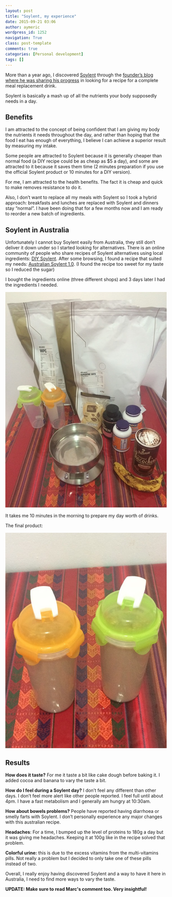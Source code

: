 ```yaml
---
layout: post
title: "Soylent, my experience"
date: 2015-09-21 03:06
author: aymeric
wordpress_id: 1252
navigation: True
class: post-template
comments: true
categories: [Personal development]
tags: []
---
```



More than a year ago, I discovered [Soylent](https://www.soylent.com/) through the [founder’s blog where he was sharing his progress](http://robrhinehart.com/?p=474) in looking for a recipe for a complete meal replacement drink.

Soylent is basically a mash up of all the nutrients your body supposedly needs in a day.

## Benefits

I am attracted to the concept of being confident that I am giving my body the nutrients it needs throughout the day, and rather than hoping that the food I eat has enough of everything, I believe I can achieve a superior result by measuring my intake.

Some people are attracted to Soylent because it is generally cheaper than normal food (a DIY recipe could be as cheap as $5 a day), and some are attracted to it because it saves them time (2 minutes preparation if you use the official Soylent product or 10 minutes for a DIY version).

For me, I am attracted to the health benefits. The fact it is cheap and quick to make removes resistance to do it.

Also, I don’t want to replace all my meals with Soylent so I took a hybrid approach: breakfasts and lunches are replaced with Soylent and dinners stay “normal”. I have been doing that for a few months now and I am ready to reorder a new batch of ingredients.

## Soylent in Australia

Unfortunately I cannot buy Soylent easily from Australia, they still don’t deliver it down under so I started looking for alternatives. There is an online community of people who share recipes of Soylent alternatives using local ingredients: [DIY Soylent](https://diy.soylent.com/). After some browsing, I found a recipe that suited my needs: [Australian Soylent 1.0](https://diy.soylent.com/recipes/australian-soylent-10-improved-logistics-refined-nutrient-profiles-no-oil-wpc). (I found the recipe too sweet for my taste so I reduced the sugar)

I bought the ingredients online (three different shops) and 3 days later I had the ingredients I needed.

![Ingredients used for DIY Soylent](/assets/images/uploads/1252-IMG_1106.jpg "Ingredients used for DIY Soylent")

It takes me 10 minutes in the morning to prepare my day worth of drinks.

The final product:

![DIY Soylent in Australia](/assets/images/uploads/1252-IMG_11071.jpg "DIY Soylent in Australia")

## Results

**How does it taste?** For me it taste a bit like cake dough before baking it. I added cocoa and banana to vary the taste a bit.

**How do I feel during a Soylent day?** I don’t feel any different than other days. I don’t feel more alert like other people reported. I feel full until about 4pm. I have a fast metabolism and I generally am hungry at 10:30am.

**How about bowels problems?** People have reported having diarrhoea or smelly farts with Soylent. I don’t personally experience any major changes with this australian recipe.

**Headaches**: For a time, I bumped up the level of proteins to 180g a day but it was giving me headaches. Keeping it at 100g like in the recipe solved that problem.

**Colorful urine:** this is due to the excess vitamins from the multi-vitamins pills. Not really a problem but I decided to only take one of these pills instead of two.

Overall, I really enjoy having discovered Soylent and a way to have it here in Australia, I need to find more ways to vary the taste.

**UPDATE: Make sure to read Marc's comment too. Very insightful!**

